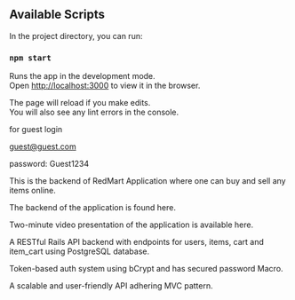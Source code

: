 

## Available Scripts

In the project directory, you can run:

### `npm start`

Runs the app in the development mode.<br>
Open [http://localhost:3000](http://localhost:3000) to view it in the browser.

The page will reload if you make edits.<br>
You will also see any lint errors in the console.

for guest login

guest@guest.com

password: Guest1234


This is the backend of RedMart Application where one can buy and sell any items online.

The backend of the application is found here.

Two-minute video presentation of the application is available here.

A RESTful Rails API backend with endpoints for users, items, cart and item_cart using PostgreSQL database.

Token-based auth system using bCrypt and has secured password Macro.

A scalable and user-friendly API adhering MVC pattern.
